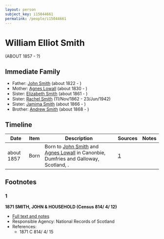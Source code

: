 ```yaml
---
layout: person
subject_key: i15044661
permalink: /people/i15044661
---
```


# William Elliot Smith
(ABOUT 1857 - ?)

## Immediate Family

* Father: [John Smith](./@3582868@-john-smith-b1822-d.md) (about 1822 - )
* Mother: [Agnes Lowall](./@38031148@-agnes-lowall-b1830-d.md) (about 1830 - )
* Sister: [Elizabeth Smith](./@96054144@-elizabeth-smith-b1861-d.md) (about 1861 - )
* Sister: [Rachel Smith](./@58377523@-rachel-smith-b1862-11-11-d1942-6-23.md) (11/Nov/1862 - 23/Jun/1942)
* Sister: [Jamima Smith](./@93122532@-jamima-smith-b1866-d.md) (about 1866 - )
* Brother: [Andrew Smith](./@79740305@-andrew-smith-b1868-d.md) (about 1868 - )

## Timeline

Date | Item | Description | Sources | Notes
---|---|---|---|---
about 1857 | Born | Born to [John Smith](./@3582868@-john-smith-b1822-d.md) and [Agnes Lowall](./@38031148@-agnes-lowall-b1830-d.md) in Canonbie, Dumfries and Galloway, Scotland, . | [1](#1) | 

## Footnotes

### 1

**1871 SMITH, JOHN & HOUSEHOLD (Census 814/ 4/ 12)**

* [Full text and notes](../sources/@12031922@-1871-smith,-john-&-household-census-814-4-12-.md)
* Responsible Agency: National Records of Scotland
* References: 
  * 1871 C 814/ 4/ 15

